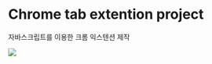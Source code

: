 # Chrome tab extention project

자바스크립트를 이용한 크롬 익스텐션 제작

![](https://velog.velcdn.com/images/gazero_/post/9fb91df1-68e4-41c8-b2b5-1a26caab7620/image.png)
